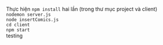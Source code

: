 Thực hiện `npm install` hai lần (trong thư mục project và client)<br>
`nodemon server.js` <br>
`node insertComics.js` <br>
`cd client` <br>
`npm start`
<br>
testing
